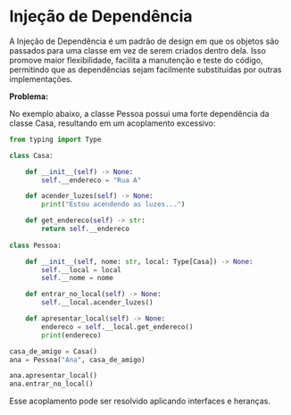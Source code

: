 # Injeção de Dependência

A Injeção de Dependência é um padrão de design em que os objetos são passados para uma classe em vez de serem criados dentro dela. 
Isso promove maior flexibilidade, facilita a manutenção e teste do código, 
permitindo que as dependências sejam facilmente substituídas por outras implementações.

**Problema:**

No exemplo abaixo, a classe Pessoa possui uma forte dependência da classe Casa, resultando em um acoplamento excessivo:

```python
from typing import Type

class Casa:

    def __init__(self) -> None:
        self.__endereco = "Rua A"

    def acender_luzes(self) -> None:
        print("Estou acendendo as luzes...")

    def get_endereco(self) -> str:
        return self.__endereco
    
class Pessoa:

    def __init__(self, nome: str, local: Type[Casa]) -> None:
        self.__local = local
        self.__nome = nome

    def entrar_no_local(self) -> None:
        self.__local.acender_luzes()

    def apresentar_local(self) -> None:
        endereco = self.__local.get_endereco()
        print(endereco)

casa_de_amigo = Casa()
ana = Pessoa("Ana", casa_de_amigo)

ana.apresentar_local()
ana.entrar_no_local()
```

Esse acoplamento pode ser resolvido aplicando interfaces e heranças.